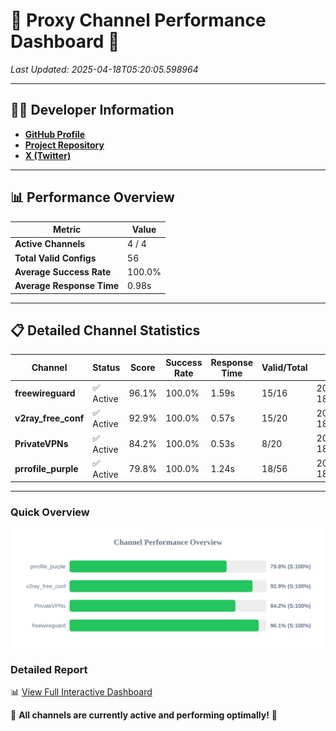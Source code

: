 # 🌟 Proxy Channel Performance Dashboard 🌟

_Last Updated: 2025-04-18T05:20:05.598964_

---

## 👩‍💻 Developer Information

- **[GitHub Profile](https://github.com/4n0nymou3)**  
- **[Project Repository](https://github.com/4n0nymou3/multi-proxy-config-fetcher)**  
- **[X (Twitter)](https://x.com/4n0nymou3)**  

---

## 📊 Performance Overview

| Metric                | Value       |
|-----------------------|-------------|
| **Active Channels**   | 4 / 4       |
| **Total Valid Configs** | 56          |
| **Average Success Rate** | 100.0%      |
| **Average Response Time** | 0.98s       |

---

## 📋 Detailed Channel Statistics

| Channel          | Status     | Score  | Success Rate | Response Time | Valid/Total | Last Success               |
|------------------|------------|--------|--------------|---------------|-------------|----------------------------|
| **freewireguard**  | ✅ Active  | 96.1%  | 100.0% | 1.59s         | 15/16       | 2025-04-18T05:20:05.597086 |
| **v2ray_free_conf**  | ✅ Active  | 92.9%  | 100.0% | 0.57s         | 15/20       | 2025-04-18T05:20:03.418011 |
| **PrivateVPNs**  | ✅ Active  | 84.2%  | 100.0% | 0.53s         | 8/20       | 2025-04-18T05:20:03.983459 |
| **prrofile_purple**  | ✅ Active  | 79.8%  | 100.0% | 1.24s         | 18/56       | 2025-04-18T05:20:02.816913 |

---

### Quick Overview
<div align="center">
  <a href="https://raw.githubusercontent.com/nullluser/NullRepo/refs/heads/main/assets/channel_stats_chart.svg">
    <img src="https://raw.githubusercontent.com/nullluser/NullRepo/refs/heads/main/assets/channel_stats_chart.svg" alt="Source Performance Statistics" width="800">
  </a>
</div>

### Detailed Report
📊 [View Full Interactive Dashboard](https://htmlpreview.github.io/?https://github.com/nullluser/NullRepo/blob/main/assets/performance_report.html)

🎉 **All channels are currently active and performing optimally!** 🎉
